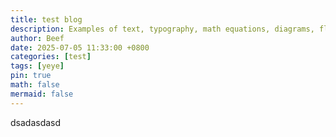 ```yaml
---
title: test blog 
description: Examples of text, typography, math equations, diagrams, flowcharts, pictures, videos, and more.
author: Beef
date: 2025-07-05 11:33:00 +0800
categories: [test]
tags: [yeye]
pin: true
math: false
mermaid: false
---
```


dsadasdasd